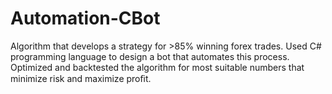 # Automation-CBot
Algorithm that develops a strategy for >85% winning forex trades.
Used C# programming language to design a bot that automates this process.
Optimized and backtested the algorithm for most suitable numbers that minimize risk and maximize proﬁt.

